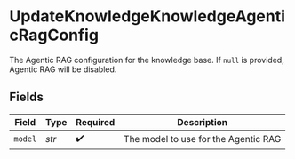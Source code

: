 # UpdateKnowledgeKnowledgeAgenticRagConfig

The Agentic RAG configuration for the knowledge base. If `null` is provided, Agentic RAG will be disabled.


## Fields

| Field                                | Type                                 | Required                             | Description                          |
| ------------------------------------ | ------------------------------------ | ------------------------------------ | ------------------------------------ |
| `model`                              | *str*                                | :heavy_check_mark:                   | The model to use for the Agentic RAG |